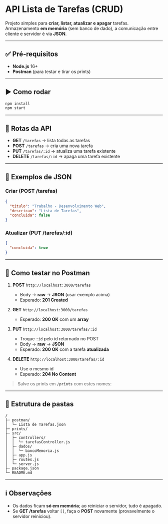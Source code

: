 # API Lista de Tarefas (CRUD) 

Projeto simples para **criar, listar, atualizar e apagar** tarefas.  
Armazenamento **em memória** (sem banco de dado), a comunicação entre cliente e servidor é via **JSON**.

---

## ✅ Pré-requisitos
- **Node.js** 16+  
- **Postman** (para testar e tirar os prints)

---

## ▶️ Como rodar
```bash
npm install
npm start
```


---

## 📡 Rotas da API
- **GET** `/tarefas` → lista todas as tarefas  
- **POST** `/tarefas` → cria uma nova tarefa  
- **PUT** `/tarefas/:id` → atualiza uma tarefa existente  
- **DELETE** `/tarefas/:id` → apaga uma tarefa existente  

---

## 🧾 Exemplos de JSON

### Criar (POST /tarefas)
```json
{
  "titulo": "Trabalho - Desenvolvimento Web",
  "descricao": "Lista de Tarefas",
  "concluida": false
}
```

### Atualizar (PUT /tarefas/:id)
```json
{
  "concluida": true
}
```

---

## 🧪 Como testar no Postman
1. **POST** `http://localhost:3000/tarefas`  
   - Body → **raw** → **JSON** (usar exemplo acima)  
   - Esperado: **201 Created** 

2. **GET** `http://localhost:3000/tarefas`  
   - Esperado: **200 OK** com um **array** 

3. **PUT** `http://localhost:3000/tarefas/:id`  
   - Troque `:id` pelo id retornado no POST  
   - Body → **raw** → **JSON** 
   - Esperado: **200 OK** com a tarefa **atualizada**

4. **DELETE** `http://localhost:3000/tarefas/:id`  
   - Use o mesmo id  
   - Esperado: **204 No Content**

> Salve os prints em **`/prints`** com estes nomes:  

---

## 📂 Estrutura de pastas
```
/
├─ postman/
│  └─ Lista de Tarefas.json
├─ prints/                 
├─ src/
│  ├─ controllers/
│  │  └─ tarefasController.js
│  ├─ dados/
│  │  └─ bancoMemoria.js    
│  ├─ app.js
│  ├─ routes.js
│  └─ server.js
├─ package.json
└─ README.md
```

---

## ℹ️ Observações
- Os dados ficam **só em memória**; ao reiniciar o servidor, tudo é apagado.  
- Se **GET /tarefas** voltar `[]`, faça o **POST** novamente (provavelmente o servidor reiniciou).
